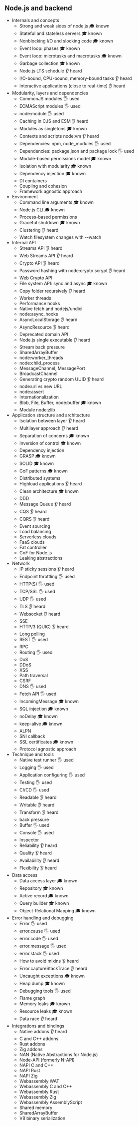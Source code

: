 ## Node.js and backend

- Internals and concepts
  - Strong and weak sides of node.js 🎓 known
  - Stateful and stateless servers 🎓 known
  - Nonblocking I/O and slocking code 🎓 known
  - Event loop: phases 🎓 known
  - Event loop: microtasks and macrotasks 🎓 known
  - Garbage collection 🎓 known
  - Node.js LTS schedule 👂 heard
  - I/O-bound, CPU-bound, memory-bound tasks 👂 heard
  - Interactive applications (close to real-time) 👂 heard
- Modularity, layers and dependencies
  - CommonJS modules 🖐️ used
  - ECMAScript modules 🖐️ used
  - node:module 🖐️ used
  - Caching in CJS and ESM 👂 heard
  - Modules as singletons 🎓 known
  - Contexts and scripts node:vm 👂 heard
  - Dependencies: npm, node_modules 🖐️ used
  - Dependencies: package.json and package lock 🖐️ used
  - Module-based permissions model 🎓 known
  - Isolation with modularity 🎓 known
  - Dependency injection 🎓 known
  - DI containers
  - Coupling and cohesion
  - Framework agnostic approach
- Environment
  - Command line arguments 🎓 known
  - Node.js CLI 🎓 known
  - Process-based permissions
  - Graceful shutdown 🎓 known
  - Clustering 👂 heard
  - Watch filesystem changes with --watch
- Internal API
  - Streams API 👂 heard
  - Web Streams API 👂 heard
  - Crypto API 👂 heard
  - Password hashing with node:crypto.scrypt 👂 heard
  - Web Crypto API
  - File system API: sync and async 🎓 known
  - Copy folder recursively 👂 heard
  - Worker threads
  - Performance hooks
  - Native fetch and nodejs/undici 
  - node:async_hooks
  - AsyncLocalStorage 👂 heard
  - AsyncResource 👂 heard
  - Deprecated domain API
  - Node.js single executable 👂 heard
  - Stream back pressure
  - SharedArrayBuffer
  - node:worker_threads
  - node:child_process
  - MessageChannel, MessagePort
  - BroadcastChannel
  - Generating crypto random UUID 👂 heard
  - node:url vs new URL
  - node:assert
  - Internationalization
  - Blob, File, Buffer, node:buffer  🎓 known
  - Module node:zlib
- Application structure and architecture
  - Isolation between layer 👂 heard
  - Multilayer approach 👂 heard
  - Separation of concerns 🎓 known
  - Inversion of control 🎓 known
  - Dependency injection
  - GRASP 🎓 known
  - SOLID 🎓 known
  - GoF patterns 🎓 known
  - Distributed systems
  - Highload applications 👂 heard
  - Clean architecture 🎓 known
  - DDD
  - Message Queue 👂 heard
  - CQS 👂 heard
  - CQRS 👂 heard
  - Event sourcing
  - Load balancing
  - Serverless clouds
  - FaaS clouds
  - Fat controller
  - GoF for Node.js
  - Leaking abstractions
- Network
  - IP sticky sessions 👂 heard
  - Endpoint throttling 🖐️ used
  - HTTP(S) 🖐️ used
  - TCP/SSL 🖐️ used
  - UDP 🖐️ used
  - TLS 👂 heard
  - Websocket 👂 heard
  - SSE
  - HTTP/3 (QUIC) 👂 heard
  - Long polling
  - REST 🖐️ used
  - RPC
  - Routing 🖐️ used
  - DoS
  - DDoS
  - XSS
  - Path traversal
  - CSRF
  - DNS 🖐️ used
  - Fetch API 🖐️ used
  - IncomingMessage 🎓 known
  - SQL injection 🎓 known
  - noDelay 🎓 known
  - keep-alive 🎓 known
  - ALPN
  - SNI callback
  - SSL certificates 🎓 known
  - Protocol agnostic approach
- Technique and tools
  - Native test runner 🖐️ used
  - Logging 🖐️ used
  - Application configuring 🖐️ used
  - Testing 🖐️ used
  - CI/CD 🖐️ used
  - Readable 👂 heard
  - Writable 👂 heard
  - Transform 👂 heard
  - back pressure
  - Buffer 🖐️ used
  - Console 🖐️ used
  - Inspector
  - Reliability 👂 heard
  - Quality 👂 heard
  - Availability 👂 heard
  - Flexibility 👂 heard
- Data access
  - Data access layer 🎓 known
  - Repository 🎓 known
  - Active record 🎓 known
  - Query builder 🎓 known
  - Object-Relational Mapping 🎓 known
- Error handling and debugging
  - Error 🖐️ used
  - error.cause 🖐️ used
  - error.code 🖐️ used
  - error.message 🖐️ used
  - error.stack 🖐️ used
  - How to avoid mixins 👂 heard
  - Error.captureStackTrace 👂 heard
  - Uncaught exceptions 🎓 known
  - Heap dump 🎓 known
  - Debugging tools 🖐️ used
  - Flame graph
  - Memory leaks 🎓 known
  - Resource leaks 🎓 known
  - Data race 👂 heard
- Integrations and bindings
  - Native addons 👂 heard
  - C and C++ addons
  - Rust addons
  - Zig addons
  - NAN (Native Abstractions for Node.js)
  - Node-API (formerly N-API)
  - NAPI C and C++
  - NAPI Rust
  - NAPI Zig
  - Webassembly WAT
  - Webassembly C and C++
  - Webassembly Rust
  - Webassembly Zig
  - Webassembly AssemblyScript
  - Shared memory
  - SharedArrayBuffer
  - V8 binary serialization

